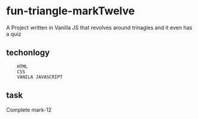 # fun-triangle-markTwelve

A Project written in Vanilla JS that revolves around trinagles and it even has a quiz

## techonlogy

        HTML
        CSS
        VANILA JAVASCRIPT

## task

Complete mark-12
